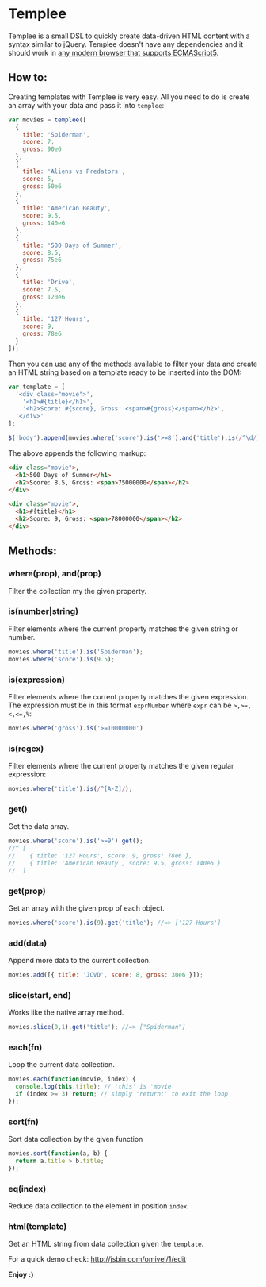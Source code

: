 # Templee

Templee is a small DSL to quickly create data-driven HTML content with a syntax similar to jQuery. Templee doesn't have any dependencies and it should work in [any modern browser that supports ECMAScript5](http://kangax.github.com/es5-compat-table/).

## How to:

Creating templates with Templee is very easy. All you need to do is create an array with your data and pass it into `templee`:

```javascript
var movies = templee([
  { 
    title: 'Spiderman', 
    score: 7, 
    gross: 90e6 
  },
  { 
    title: 'Aliens vs Predators', 
    score: 5, 
    gross: 50e6
  },
  { 
    title: 'American Beauty', 
    score: 9.5, 
    gross: 140e6 
  },
  { 
    title: '500 Days of Summer', 
    score: 8.5, 
    gross: 75e6 
  },
  { 
    title: 'Drive', 
    score: 7.5, 
    gross: 120e6 
  },
  { 
    title: '127 Hours', 
    score: 9,
    gross: 78e6 
  }
]);
```  

Then you can use any of the methods available to filter your data and create an HTML string based on a template ready to be inserted into the DOM:

```javascript
var template = [
  '<div class="movie">',
    '<h1>#{title}</h1>',
    '<h2>Score: #{score}, Gross: <span>#{gross}</span></h2>',
  '</div>'
];

$('body').append(movies.where('score').is('>=8').and('title').is(/^\d/).html(template));
```

The above appends the following markup:

```html
<div class="movie">,
  <h1>500 Days of Summer</h1>
  <h2>Score: 8.5, Gross: <span>75000000</span></h2>
</div>

<div class="movie">,
  <h1>#{title}</h1>
  <h2>Score: 9, Gross: <span>78000000</span></h2>
</div>
```

## Methods:

### where(prop), and(prop)

Filter the collection my the given property.

### is(number|string)

Filter elements where the current property matches the given string or number.

```javascript
movies.where('title').is('Spiderman');
movies.where('score').is(9.5);
```

### is(expression)

Filter elements where the current property matches the given expression. The expression must be in this format `exprNumber` where `expr` can be `>,>=,<,<=,%`:

```javascript
movies.where('gross').is('>=10000000')
```

### is(regex)

Filter elements where the current property matches the given regular expression:

```javascript
movies.where('title').is(/^[A-Z]/);
```

### get()

Get the data array.

```javascript
movies.where('score').is('>=9').get();
//^ [
//    { title: '127 Hours', score: 9, gross: 78e6 },
//    { title: 'American Beauty', score: 9.5, gross: 140e6 }
//  ]
```

### get(prop)

Get an array with the given prop of each object.

```javascript
movies.where('score').is(9).get('title'); //=> ['127 Hours']
```

### add(data)

Append more data to the current collection.

```javascript
movies.add([{ title: 'JCVD', score: 8, gross: 30e6 }]);
```

### slice(start, end)

Works like the native array method.

```javascript
movies.slice(0,1).get('title'); //=> ["Spiderman"] 
```

### each(fn)

Loop the current data collection.

```javascript
movies.each(function(movie, index) {
  console.log(this.title); // 'this' is 'movie'
  if (index >= 3) return; // simply 'return;' to exit the loop
});
```

### sort(fn)

Sort data collection by the given function

```javascript
movies.sort(function(a, b) {
  return a.title > b.title;
});
```

### eq(index)

Reduce data collection to the element in position `index`.

### html(template)

Get an HTML string from data collection given the `template`.

For a quick demo check: http://jsbin.com/omivel/1/edit

**Enjoy :)**
